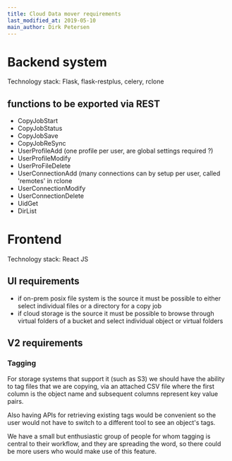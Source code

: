 ```yaml
---
title: Cloud Data mover requirements 
last_modified_at: 2019-05-10
main_author: Dirk Petersen
---
```



# Backend system 

Technology stack: Flask, flask-restplus, celery, rclone


## functions to be exported via REST

* CopyJobStart
* CopyJobStatus
* CopyJobSave
* CopyJobReSync
* UserProfileAdd (one profile per user, are global settings required ?)
* UserProfileModify 
* UserProFileDelete
* UserConnectionAdd (many connections can by setup per user, called 'remotes' in rclone
* UserConnectionModify
* UserConnectionDelete
* UidGet
* DirList


 
# Frontend 

Technology stack: React JS

## UI requirements 

* if on-prem posix file system is the source it must be possible to either select individual files or a directory for a copy job
* if cloud storage is the source it must be possible to browse through virtual folders of a bucket and select individual object or virtual folders 



## V2 requirements

### Tagging

For storage systems that support it (such as S3) we should have the ability to tag files that we are copying, via an attached CSV file where the first column is the object name and subsequent columns represent key value pairs.

Also having APIs for retrieving existing tags would be convenient so the user would not have to switch to a different tool to see an object's tags. 

We have a small but enthusiastic group of people for whom tagging is central to their workflow, and they are spreading the word, so there could be more users who would make use of this feature. 



